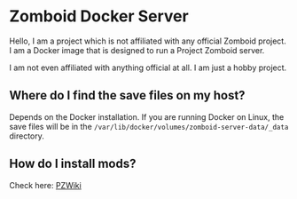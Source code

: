 # Zomboid Docker Server

Hello, I am a project which is not affiliated with any official Zomboid project. I am a Docker image that is designed to run a Project Zomboid server.

I am not even affiliated with anything official at all. I am just a hobby project.

## Where do I find the save files on my host?

Depends on the Docker installation. If you are running Docker on Linux, the save files will be in the `/var/lib/docker/volumes/zomboid-server-data/_data` directory.

## How do I install mods?

Check here: [PZWiki](https://pzwiki.net/wiki/Dedicated_server#Installing_mods)